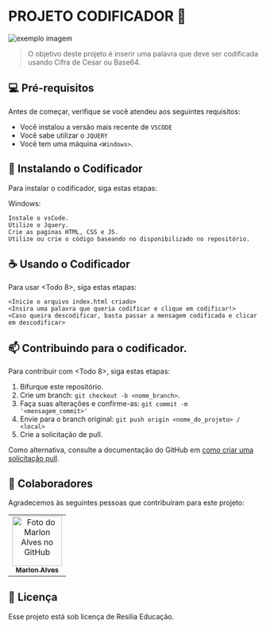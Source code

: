 # PROJETO CODIFICADOR 📠

<img src="https://media.discordapp.net/attachments/999712721941581977/1011706429226369044/unknown.png?width=905&height=400" alt="exemplo imagem">

> O objetivo deste projeto é inserir uma palavra que deve ser codificada usando Cifra de Cesar ou Base64.

## 💻 Pré-requisitos

Antes de começar, verifique se você atendeu aos seguintes requisitos:
* Você instalou a versão mais recente de `VSCODE`
* Você sabe utilizar o `JQUERY`
* Você tem uma máquina `<Windows>`.

## 🚀 Instalando o Codificador

Para instalar o codificador, siga estas etapas:

Windows:
```
Instale o vsCode.
Utilize o Jquery.
Crie as paginas HTML, CSS e JS.
Utilize ou crie o código baseando no disponibilizado no repositório.
```

## ☕ Usando o Codificador

Para usar <Todo 8>, siga estas etapas:

```
<Inicie o arquivo index.html criado>
<Insira uma palavra que queria codificar e clique em codificar!>
<Caso queira descodificar, basta passar a mensagem codificada e clicar em descodificar>
```

## 📫 Contribuindo para o codificador.

Para contribuir com <Todo 8>, siga estas etapas:

1. Bifurque este repositório.
2. Crie um branch: `git checkout -b <nome_branch>`.
3. Faça suas alterações e confirme-as: `git commit -m '<mensagem_commit>'`
4. Envie para o branch original: `git push origin <nome_do_projeto> / <local>`
5. Crie a solicitação de pull.

Como alternativa, consulte a documentação do GitHub em [como criar uma solicitação pull](https://help.github.com/en/github/collaborating-with-issues-and-pull-requests/creating-a-pull-request).

## 🤝 Colaboradores

Agradecemos às seguintes pessoas que contribuíram para este projeto:

<table>
  <tr>
    <td align="center">
      <a href="#">
        <img src="https://cdn.discordapp.com/attachments/999712721941581977/1003868547711254528/86992904.jpg" width="100px;" alt="Foto do Marlon Alves no GitHub"/><br>
        <sub>
          <b>Marlon Alves</b>
        </sub>
      </a>
    </td>
</table>

## 📝 Licença

Esse projeto está sob licença de Resilia Educação. 
